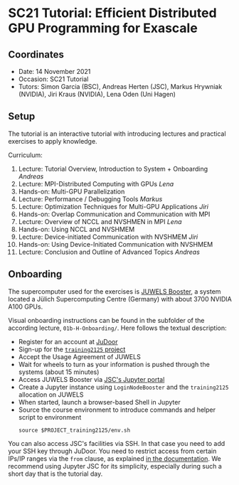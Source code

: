 # SC21 Tutorial: Efficient Distributed GPU Programming for Exascale

## Coordinates

* Date: 14 November 2021
* Occasion: SC21 Tutorial
* Tutors: Simon Garcia (BSC), Andreas Herten (JSC), Markus Hrywniak (NVIDIA), Jiri Kraus (NVIDIA), Lena Oden (Uni Hagen)

## Setup

The tutorial is an interactive tutorial with introducing lectures and practical exercises to apply knowledge.

Curriculum:

1. Lecture: Tutorial Overview, Introduction to System + Onboarding *Andreas*
2. Lecture: MPI-Distributed Computing with GPUs *Lena*
3. Hands-on: Multi-GPU Parallelization
4. Lecture: Performance / Debugging Tools *Markus*
5. Lecture: Optimization Techniques for Multi-GPU Applications *Jiri*
6. Hands-on: Overlap Communication and Communication with MPI
7. Lecture: Overview of NCCL and NVSHMEN in MPI *Lena*
8. Hands-on: Using NCCL and NVSHMEM
9. Lecture: Device-initiated Communication with NVSHMEM *Jiri*
10. Hands-on: Using Device-Initiated Communication with NVSHMEM
11. Lecture: Conclusion and Outline of Advanced Topics *Andreas*

## Onboarding

The supercomputer used for the exercises is [JUWELS Booster](https://apps.fz-juelich.de/jsc/hps/juwels/booster-overview.html), a system located a Jülich Supercomputing Centre (Germany) with about 3700 NVIDIA A100 GPUs.

Visual onboarding instructions can be found in the subfolder of the according lecture, `01b-H-Onboarding/`. Here follows the textual description:

* Register for an account at [JuDoor](https://judoor.fz-juelich.de/login)
* Sign-up for the [`training2125` project](https://judoor.fz-juelich.de/projects/join/training2125)
* Accept the Usage Agreement of JUWELS
* Wait for wheels to turn as your information is pushed through the systems (about 15 minutes)
* Access JUWELS Booster via [JSC's Jupyter portal](https://jupyter-jsc.fz-juelich.de/)
* Create a Jupyter instance using `LoginNodeBooster` and the `training2125` allocation on JUWELS
* When started, launch a browser-based Shell in Jupyter
* Source the course environment to introduce commands and helper script to environment
  ```
  source $PROJECT_training2125/env.sh
  ```

You can also access JSC's facilities via SSH. In that case you need to add your SSH key through JuDoor. You need to restrict access from certain IPs/IP ranges via the `from` clause, as explained [in the documentation](https://apps.fz-juelich.de/jsc/hps/juwels/access.html#ssh-login). We recommend using Jupyter JSC for its simplicity, especially during such a short day that is the tutorial day.